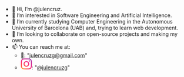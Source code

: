 - 👋 Hi, I’m @julencruz.
- 🤔 I’m interested in Software Engineering and Artificial Intelligence.
- 🌱 I’m currently studying Computer Engineering in the Autonomous University of Barcelona (UAB) and, trying to learn web development.
- 👀 I’m looking to collaborate on open-source projects and making my own.
- 📫 You can reach me at:
	- 📧: "julencruzg@gmail.com"
	- ![Instagram logo](assets/instagram-emoji.svg): "[@julencruzg](https://www.instagram.com/julencruzg)"
